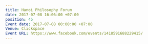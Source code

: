 ```yaml
---
title: Hanoi Philosophy Forum
date: 2017-07-08 16:06:00 +07:00
position: 45
Event date: 2017-07-08 00:00:00 +07:00
Venue: Clickspace
Event URL: https://www.facebook.com/events/1418591688229415/
---
```


